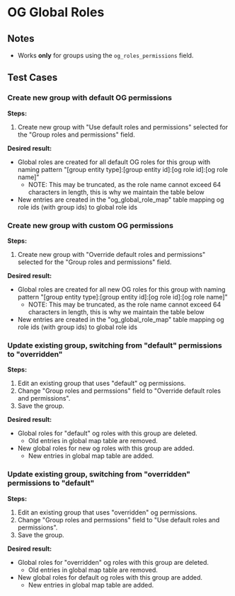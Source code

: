 # OG Global Roles

## Notes

- Works **only** for groups using the `og_roles_permissions` field.

## Test Cases

### Create new group with default OG permissions

**Steps:**

1. Create new group with "Use default roles and permissions" selected for the
"Group roles and permissions" field.

**Desired result:**

- Global roles are created for all default OG roles for this group with naming
pattern "[group entity type]:[group entity id]:[og role id]:[og role name]"
    - NOTE: This may be truncated, as the role name cannot exceed 64 characters
    in length, this is why we maintain the table below
- New entries are created in the "og_global_role_map" table mapping og role ids
(with group ids) to global role ids

### Create new group with custom OG permissions

**Steps:**

1. Create new group with "Override default roles and permissions" selected for
the "Group roles and permissions" field.

**Desired result:**

- Global roles are created for all new OG roles for this group with naming
pattern "[group entity type]:[group entity id]:[og role id]:[og role name]"
    - NOTE: This may be truncated, as the role name cannot exceed 64 characters
    in length, this is why we maintain the table below
- New entries are created in the "og_global_role_map" table mapping og role ids
(with group ids) to global role ids

### Update existing group, switching from "default" permissions to "overridden"

**Steps:**

1. Edit an existing group that uses "default" og permissions.
2. Change "Group roles and permssions" field to "Override default roles and
permissions".
3. Save the group.

**Desired result:**

- Global roles for "default" og roles with this group are deleted.
    - Old entries in global map table are removed.
- New global roles for new og roles with this group are added.
    - New entries in global map table are added.

### Update existing group, switching from "overridden" permissions to "default"

**Steps:**

1. Edit an existing group that uses "overridden" og permissions.
2. Change "Group roles and permssions" field to "Use default roles and
permissions".
3. Save the group.

**Desired result:**

- Global roles for "overridden" og roles with this group are deleted.
    - Old entries in global map table are removed.
- New global roles for default og roles with this group are added.
    - New entries in global map table are added.
